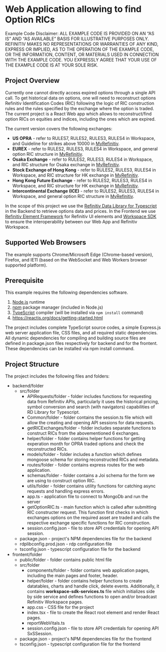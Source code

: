 # Web Application allowing to find Option RICs

Example Code Disclaimer: ALL EXAMPLE CODE IS PROVIDED ON AN “AS IS” AND “AS AVAILABLE” BASIS FOR ILLUSTRATIVE PURPOSES ONLY. REFINITIV MAKES NO REPRESENTATIONS OR WARRANTIES OF ANY KIND, EXPRESS OR IMPLIED, AS TO THE OPERATION OF THE EXAMPLE CODE, OR THE INFORMATION, CONTENT, OR MATERIALS USED IN CONNECTION WITH THE EXAMPLE CODE. YOU EXPRESSLY AGREE THAT YOUR USE OF THE EXAMPLE CODE IS AT YOUR SOLE RISK.

## Project Overview

Currently one cannot directly access expired options through a single API call. To get historical data on options, one will need to reconstruct options Refinitiv Identification Codes (RIC) following the logic of RIC construction rules and the rules specified by the exchange where the option is traded.
The current project is a React Web app which allows to reconstruct/find option RICs on equities and indices, including the ones which are expired. 

The current version covers the following exchanges:
* **US OPRA** - refer to RULES7, RULES2, RULES3, RULES4 in Workspace, and Guideline for strikes above 10000 in [MyRefinitiv](https://my.refinitiv.com/content/mytr/en/datanotification/DN099473.html).
* **EUREX** - refer to RULES2, RULES3, RULES4 in Workspace, and general option RIC structure in [MyRefinitiv](https://my.refinitiv.com/content/mytr/en/faqs/2016/09/000195632.html). 
* **Osaka Exchange** - refer to RULES2, RULES3, RULES4 in Workspace, and RIC structure for Osaka exchange in [MyRefinitiv](https://my.refinitiv.com/content/mytr/en/faqs/2014/10/000189842.html).
* **Stock Exchange of Hong Kong** - refer to RULES2, RULES3, RULES4 in Workspace, and RIC structure for HK exchange in [MyRefinitiv](https://my.refinitiv.com/content/mytr/en/faqs/2021/04/000198505.html).
* **Hong Kong Future Exchange** - refer to RULES2, RULES3, RULES4 in Workspace, and RIC structure for HK exchange in [MyRefinitiv](https://my.refinitiv.com/content/mytr/en/faqs/2021/04/000198505.html).
* **Intercontinental Exchange (ICE)** - refer to RULES2, RULES3, RULES4 in Workspace, and general option RIC structure in [MyRefinitiv](https://my.refinitiv.com/content/mytr/en/faqs/2016/09/000195632.html). 


In the scope of this project we use the [Refinitiv Data Library for Typescript](https://developers.refinitiv.com/en/api-catalog/refinitiv-data-platform/refinitiv-data-library-for-typescript) in the Backend to retrieve options data and prices. In the Frontend we use [Refinitiv Element Framework](https://ui.refinitiv.com/) for Refinitiv UI elements and [Workspace SDK](https://developers.refinitiv.com/en/api-catalog/workspace-sdk/workspace-sdk) to ensure the interoperability between our Web App and Refinitiv Workspace.

## Supported Web Browsers

The example supports Chrome/Microsoft Edge (Chrome-based version), Firefox, and IE11 (based on the WebSocket and Web Workers browser supported platform).

## Prerequisite
This example requires the following dependencies software.

1. [Node.js](https://nodejs.org/en/) runtime
2. [npm](https://www.npmjs.com/) package manager (included in Node.js)
3. [TypeScript](https://www.typescriptlang.org) compiler (will be installed via ```npm install``` command)
4. https://reactjs.org/docs/getting-started.html

The project includes complete TypeScript source codes, a simple Express.js web server application file, CSS files, and all required static dependencies. All dynamic dependencies for compiling and building source files are defined in package.json files respectively for backend and for the frontent. These dependencies can be installed via npm install command.

## Project Structure

The project includes the following files and folders:

* backend/folder
   * src/folder
     * APIRequests/folder - folder includes functions for requesting data from Refinitiv APIs, particularly it uses the historical pricing, symbol conversion and search (with navigators) capabilities of RD Library for Typescript.
     * Common/folder - folder contains the session.ts file which will allow the creating and opening API sessions for data requests.
     * getRICExchanges/folder - folder includes separate functions to construct RICs from the abovementioned 6 exchanges.
     * helper/folder - folder contains helper functions for getting experation month for OPRA traded options and check the reconstructed RICs.
     * models/folder - folder includes a function which defines mongoose schema for storing reconstructed RICs and metadata.
     * routes/folder - folder contains express routes for the web application.
     * schemas/folder - folder contains a Joi schema for the form we are using to construct option RIC.
     * utils/folder - folder contains utility functions for catching async requests and handling express errors.
     * app.ts - application file to connect to MongoDb and run the server
     * getOptionRIC.ts - main function which is called after submitting RIC constructer request. This function first checks in which exchanges options on the required asset are traded and calls the respective exchange specific functions for RIC construction.
     * session.config.json - file to store API credentials for opening API session.
   * package.json - project's NPM dependencies file for the backend
   * rdplibconfig.prod.json - rdp configuration file
   * tsconfig.json - typescript configuration file for the backend
* frontent/folder
  * public/folder - folder contains public html file
  * src/folder
    * components/folder - folder contains web application pages, including the main pages and footer, header.
    * helper/folder - folder contains helper functions to create datatables, charts and handle click, delete events. Additionally, it contains **workspace-sdk-services.ts** file which initializes side by side service and defines functions to open and/or broadcast Refinitiv Workspace pages.
    * app.css - CSS file for the project
    * index.tsx - file to create the React root element and render React pages.
    * reportWebVitals.ts
    * session.config.json - file to store API credentials for opening API SxSSession.
  * package.json - project's NPM dependencies file for the frontend 
  * tsconfig.json - typescript configuration file for the frontend
      
